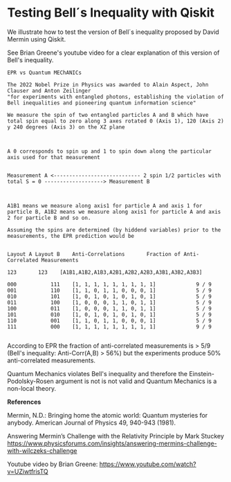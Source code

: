 # Testing Bell´s Inequality with Qiskit
We illustrate how to test the version of Bell´s inequality proposed by David Mermin using Qiskit.

See Brian Greene's youtube video for a clear explanation of this version of Bell's inequality.


```
EPR vs Quantum MEChANICs

The 2022 Nobel Prize in Physics was awarded to Alain Aspect, John Clauser and Anton Zeilinger
"for experiments with entangled photons, establishing the violation of Bell inequalities and pioneering quantum information science"

We measure the spin of two entangled particles A and B which have total spin equal to zero along 3 axes rotated 0 (Axis 1), 120 (Axis 2) y 240 degrees (Axis 3) on the XZ plane



A 0 corresponds to spin up and 1 to spin down along the particular axis used for that measurement  


Measurement A <---------------------------- 2 spin 1/2 particles with total S = 0 -------------------> Measurement B



A1B1 means we measure along axis1 for particle A and axis 1 for particle B, A1B2 means we measure along axis1 for particle A and axis 2 for particle B and so on.

Assuming the spins are determined (by hiddend variables) prior to the measurements, the EPR prediction would be


Layout A Layout B	 Anti-Correlations		 Fraction of Anti-Correlated Measurements

123	      123	 [A1B1,A1B2,A1B3,A2B1,A2B2,A2B3,A3B1,A3B2,A3B3]			 

000 	      111 	 [1, 1, 1, 1, 1, 1, 1, 1, 1] 			 9 / 9
001 	      110 	 [1, 1, 0, 1, 1, 0, 0, 0, 1] 			 5 / 9
010 	      101 	 [1, 0, 1, 0, 1, 0, 1, 0, 1] 			 5 / 9
011 	      100 	 [1, 0, 0, 0, 1, 1, 0, 1, 1] 			 5 / 9
100 	      011 	 [1, 0, 0, 0, 1, 1, 0, 1, 1] 			 5 / 9
101 	      010 	 [1, 0, 1, 0, 1, 0, 1, 0, 1] 			 5 / 9
110 	      001 	 [1, 1, 0, 1, 1, 0, 0, 0, 1] 			 5 / 9
111 	      000 	 [1, 1, 1, 1, 1, 1, 1, 1, 1] 			 9 / 9


```
According to EPR the fraction of anti-correlated measurements is > 5/9 (Bell's inequality: Anti-Corr(A,B) > 56%) but the experiments produce 50% anti-correlated measurements.

Quantum Mechanics violates Bell's inequality and therefore the Einstein-Podolsky-Rosen argument is not is not valid and Quantum Mechanics is a non-local theory.


**References**

Mermin, N.D.: Bringing home the atomic world: Quantum mysteries for anybody. American Journal of Physics 49, 940-943 (1981).

Answering Mermin’s Challenge with the Relativity Principle by Mark Stuckey https://www.physicsforums.com/insights/answering-mermins-challenge-with-wilczeks-challenge

Youtube video by Brian Greene: https://www.youtube.com/watch?v=UZiwtfrisTQ

